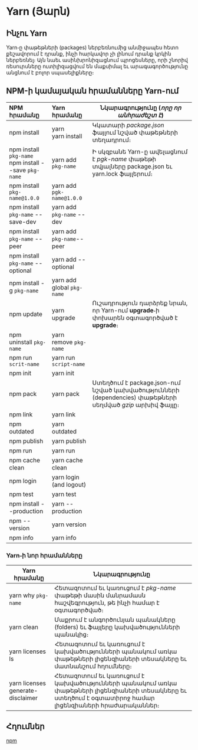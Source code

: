 # <b>Yarn (Յարն)</b>

## <b>Ինչու Yarn</b>
Yarn֊ը փաթեթների (packages) ներբեռնումից անմիջապես հետո քեշավորում է դրանք, ինչի հարկավոր չի լինում դրանք կրկին ներբեռնել։ Այն նաեւ ասինխրոնիզացնում պրոցեսները, որի շնորիվ ռեսուրսները ուտիլիզացվում են մաքսիմալ եւ արագագործությունը անցնում է բոլոր սպասելիքները։ 


## <b>NPM-ի կամայական հրամանները Yarn-ում</b>

|<b>NPM հրամանը</b> | <b>Yarn հրամանը</b>| <b>Նկարագրությունը (_որը որ անհրաժեշտ է_)</b>|
|:---|:---|---|
|npm install|yarn  <br/> yarn install|Կկատարի *package.json* ֆայլում նշված փաթեթների տեղադրում։|
| npm install `pkg-name` <br/> npm install --save `pkg-name`| yarn add `pkg-name`|Ի սկզբանե Yarn-ը ավելացնում է *pgk-name* փաթեթի տվյալները package.json եւ yarn.lock ֆայլերում։|
|npm install  `pkg-name@1.0.0` | yarn add `pgk-name@1.0.0`|
|npm  install `pkg-name` --save-dev| yarn add `pkg-name` --dev|  
|npm  install `pkg-name` --peer| yarn add `pkg-name`--peer|  
|npm  install `pkg-name` --optional| yarn add --optional|  
|npm install -g `pkg-name`|yarn add global `pkg-name`|
|npm update | yarn upgrade|Ուշադրություն դարձրեք նրան, որ Yarn-ում **upgrade**֊ի փոխարեն օգտագործված է **upgrade**։
|npm uninstall `pkg-name`| yarn remove `pkg-name`|
|npm run `scrit-name`| yarn run `script-name`|
|npm init | yarn init|
|npm pack | yarn pack| Ստեղծում է package.json-ում նշված կախվածությունների (dependencies) փաթեթների սեղմված *gzip* արխիվ ֆայլը։|
|npm link | yarn link|
|npm outdated | yarn outdated|
|npm publish | yarn publish|
|npm run | yarn run|
|npm cache clean | yarn cache clean|
|npm login | yarn login (and logout)|
|npm test | yarn test|
|npm install --production | yarn --production|
|npm  --version | yarn version|
|npm  info | yarn info|



### <b>Yarn֊ի նոր հրամանները</b>
|Yarn հրամանը | Նկարագրությունը|
|---|---|
|yarn why `pkg-name` |Հետազոտում եւ կառուցում է *pkg-name* փաթեթի մասին մանրամասն հաշվեգրություն, թե ինչի համար է օգտագործված։|
|yarn clean | Մաքրում է անգործունյան պանակները (folders) եւ ֆայլերը կախվածությունների պանակից։|
|yarn licenses ls | Հետազոտում եւ կառուցում է կախվածությունների պանակում առկա փաթեթների լիցենզիաների տեսակները եւ մատնանշում հղումները։ |
yarn licenses generate-disclaimer |Հետազոտում եւ կառուցում է կախվածությունների պանակում առկա փաթեթների լիցենզիաների տեսակները եւ ստեղծում է օգտատիրոջ համար լիցենզիաների հրաժարականներ։|

## <b>Հղումներ</b>
[npm](../npm)
